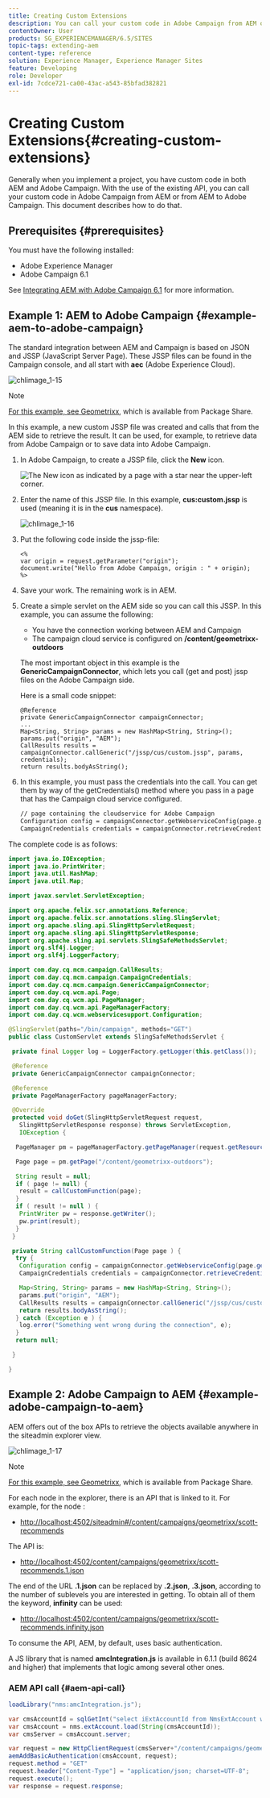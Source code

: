 ```yaml
---
title: Creating Custom Extensions
description: You can call your custom code in Adobe Campaign from AEM or from AEM to Adobe Campaign.
contentOwner: User
products: SG_EXPERIENCEMANAGER/6.5/SITES
topic-tags: extending-aem
content-type: reference
solution: Experience Manager, Experience Manager Sites
feature: Developing
role: Developer
exl-id: 7cdce721-ca00-43ac-a543-85bfad382821
---
```

# Creating Custom Extensions{#creating-custom-extensions}

Generally when you implement a project, you have custom code in both AEM and Adobe Campaign. With the use of the existing API, you can call your custom code in Adobe Campaign from AEM or from AEM to Adobe Campaign. This document describes how to do that.

## Prerequisites {#prerequisites}

You must have the following installed:

* Adobe Experience Manager
* Adobe Campaign 6.1

See [Integrating AEM with Adobe Campaign 6.1](/help/sites-administering/campaignonpremise.md) for more information.

## Example 1: AEM to Adobe Campaign {#example-aem-to-adobe-campaign}

The standard integration between AEM and Campaign is based on JSON and JSSP (JavaScript Server Page). These JSSP files can be found in the Campaign console, and all start with **aec** (Adobe Experience Cloud).

![chlimage_1-15](assets/chlimage_1-15a.png)

>[!NOTE]
>
>[For this example, see Geometrixx](/help/sites-developing/we-retail.md), which is available from Package Share.

In this example, a new custom JSSP file was created and calls that from the AEM side to retrieve the result. It can be used, for example, to retrieve data from Adobe Campaign or to save data into Adobe Campaign.

1. In Adobe Campaign, to create a JSSP file, click the **New** icon.

   ![The New icon as indicated by a page with a star near the upper-left corner.](do-not-localize/chlimage_1-4a.png)

1. Enter the name of this JSSP file. In this example, **cus:custom.jssp** is used (meaning it is in the **cus** namespace).

   ![chlimage_1-16](assets/chlimage_1-16a.png)

1. Put the following code inside the jssp-file:

   ```
   <%
   var origin = request.getParameter("origin");
   document.write("Hello from Adobe Campaign, origin : " + origin);
   %>
   ```

1. Save your work. The remaining work is in AEM.
1. Create a simple servlet on the AEM side so you can call this JSSP. In this example, you can assume the following:

    * You have the connection working between AEM and Campaign
    * The campaign cloud service is configured on **/content/geometrixx-outdoors**

   The most important object in this example is the **GenericCampaignConnector**, which lets you call (get and post) jssp files on the Adobe Campaign side.

   Here is a small code snippet:

   ```
   @Reference
   private GenericCampaignConnector campaignConnector;
   ...
   Map<String, String> params = new HashMap<String, String>();
   params.put("origin", "AEM");
   CallResults results = campaignConnector.callGeneric("/jssp/cus/custom.jssp", params, credentials);
   return results.bodyAsString();
   ```

1. In this example, you must pass the credentials into the call. You can get them by way of the getCredentials() method where you pass in a page that has the Campaign cloud service configured.

   ```xml
   // page containing the cloudservice for Adobe Campaign
   Configuration config = campaignConnector.getWebserviceConfig(page.getContentResource().getParent());
   CampaignCredentials credentials = campaignConnector.retrieveCredentials(config);
   ```

The complete code is as follows:

```java
import java.io.IOException;
import java.io.PrintWriter;
import java.util.HashMap;
import java.util.Map;

import javax.servlet.ServletException;

import org.apache.felix.scr.annotations.Reference;
import org.apache.felix.scr.annotations.sling.SlingServlet;
import org.apache.sling.api.SlingHttpServletRequest;
import org.apache.sling.api.SlingHttpServletResponse;
import org.apache.sling.api.servlets.SlingSafeMethodsServlet;
import org.slf4j.Logger;
import org.slf4j.LoggerFactory;

import com.day.cq.mcm.campaign.CallResults;
import com.day.cq.mcm.campaign.CampaignCredentials;
import com.day.cq.mcm.campaign.GenericCampaignConnector;
import com.day.cq.wcm.api.Page;
import com.day.cq.wcm.api.PageManager;
import com.day.cq.wcm.api.PageManagerFactory;
import com.day.cq.wcm.webservicesupport.Configuration;

@SlingServlet(paths="/bin/campaign", methods="GET")
public class CustomServlet extends SlingSafeMethodsServlet {

 private final Logger log = LoggerFactory.getLogger(this.getClass());

 @Reference
 private GenericCampaignConnector campaignConnector;

 @Reference
 private PageManagerFactory pageManagerFactory;

 @Override
 protected void doGet(SlingHttpServletRequest request,
   SlingHttpServletResponse response) throws ServletException,
   IOException {

  PageManager pm = pageManagerFactory.getPageManager(request.getResourceResolver());

  Page page = pm.getPage("/content/geometrixx-outdoors");

  String result = null;
  if ( page != null) {
   result = callCustomFunction(page);
  }
  if ( result != null ) {
   PrintWriter pw = response.getWriter();
   pw.print(result);
  }
 }

 private String callCustomFunction(Page page ) {
  try {
   Configuration config = campaignConnector.getWebserviceConfig(page.getContentResource().getParent());
   CampaignCredentials credentials = campaignConnector.retrieveCredentials(config);

   Map<String, String> params = new HashMap<String, String>();
   params.put("origin", "AEM");
   CallResults results = campaignConnector.callGeneric("/jssp/cus/custom.jssp", params, credentials);
   return results.bodyAsString();
  } catch (Exception e ) {
   log.error("Something went wrong during the connection", e);
  }
  return null;

 }

}
```

## Example 2: Adobe Campaign to AEM {#example-adobe-campaign-to-aem}

AEM offers out of the box APIs to retrieve the objects available anywhere in the siteadmin explorer view.

![chlimage_1-17](assets/chlimage_1-17a.png)

>[!NOTE]
>
>[For this example, see Geometrixx](/help/sites-developing/we-retail.md), which is available from Package Share.

For each node in the explorer, there is an API that is linked to it. For example, for the node :

* [http://localhost:4502/siteadmin#/content/campaigns/geometrixx/scott-recommends](http://localhost:4502/siteadmin#/content/campaigns/geometrixx/scott-recommends)

The API is:

* [http://localhost:4502/content/campaigns/geometrixx/scott-recommends.1.json](http://localhost:4502/content/campaigns/geometrixx/scott-recommends.2.json)

The end of the URL **.1.json** can be replaced by **.2.json**, **.3.json**, according to the number of sublevels you are interested in getting. To obtain all of them the keyword, **infinity** can be used:

* [http://localhost:4502/content/campaigns/geometrixx/scott-recommends.infinity.json](http://localhost:4502/content/campaigns/geometrixx/scott-recommends.2.json)

To consume the API, AEM, by default, uses basic authentication.

A JS library that is named **amcIntegration.js** is available in 6.1.1 (build 8624 and higher) that implements that logic among several other ones.

### AEM API call {#aem-api-call}

```java
loadLibrary("nms:amcIntegration.js");

var cmsAccountId = sqlGetInt("select iExtAccountId from NmsExtAccount where sName=$(sz)","aemInstance")
var cmsAccount = nms.extAccount.load(String(cmsAccountId));
var cmsServer = cmsAccount.server;

var request = new HttpClientRequest(cmsServer+"/content/campaigns/geometrixx.infinity.json")
aemAddBasicAuthentication(cmsAccount, request);
request.method = "GET"
request.header["Content-Type"] = "application/json; charset=UTF-8";
request.execute();
var response = request.response;
```
